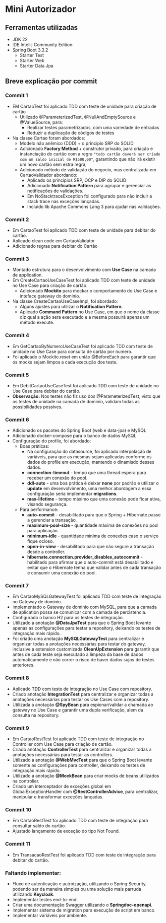 # Mini Autorizador

## Ferramentas utilizadas
- JDK 22
- IDE Intellij Community Edition
- Spring Boot 3.3.2
  - Starter Test
  - Starter Web
  - Starter Data Jpa

## Breve explicação por commit
### Commit 1
* EM CartaoTest foi aplicado TDD com teste de unidade para criação de cartão
  * Utilizado @ParameterizedTest, @NullAndEmptySource e @ValueSource, para:
    * Realizar testes parametrizados, com uma variedade de entradas
    * Reduzir a duplicação de códigos de testes
* Na classe Cartao foram abordados:
  * Modelo não anêmico (DDD) + o princípio SRP do SOLID
  * Adicionado **Factory Method** + construtor privado, para criação e instanciação do cartão com a regra ``"todo cartão deverá ser criado com um saldo inicial de R$500,00"``, garantindo que não irá existir um novo cartão sem estra regra;
  * Adicionado método de validação do negocio, mas centralizada em CartaoValidador abordando:
    * Aplicado os princípios SRP, OCP e DIP do SOLID
    * Adicionado **Notification Pattern** para agrupar e gerenciar as notificações de validações.
    * Em NoStacktraceException foi configurado para não incluir a stack trace nas exceções lançadas.
    * Incluido lib Apache Commons Lang 3 para ajudar nas validações.

### Commit 2
* Em CartaoTest foi aplicado TDD com teste de unidade para debitar do cartão.
* Aplicado clean code em CartaoValidator
* Adicionado regras para debitar do Cartão

### Commit 3
* Montado estrutura para o desenvolvimento com **Use Case** na camada de application. 
* Em CreateCartaoUseCaseTest foi aplicado TDD com teste de unidade no Use Case para criação de cartão.
  * Adicionado **Mockito** para mockar o comportamento do Use Case e inteface gateway do dominio.
* Na classe CreateCartaoUseCaseImpl, foi abordado: 
  * Alguns ajustes para utilizar o **Notification Pattern**.
  * Aplicado **Command Pattern** no Use Case, em que o nome da classe diz qual a ação sera executado e a mesma possuirá apenas um método execute.

### Commit 4
* Em GetCartaoByNumeroUseCaseTest foi aplicado TDD com teste de unidade no Use Case para consulta de cartão por numero.
* Foi aplicado o Mockito.reset em união @BeforeEach para garantir que os mocks sejam limpos a cada execução dos teste.

### Commit 5
* Em DebitCartaoUseCaseTest foi aplicado TDD com teste de unidade no Use Case para debitar do cartão.
* **Observação:** Nos testes não fiz uso dos @ParameterizedTest, visto que os testes de unidade na camada de dominio, validam todas as possibilidades possíves.

### Commit 6
* Adicionado os pacotes do Spring Boot (web e data-jpa) e MySQL
* Adicionado docker-compose para o banco de dados MySQL
* Configuração do profile, foi abordado:
  * Boas práticas:
    * Na configuração do datasource, foi aplicado interpolação de variáveis, para que as mesmas sejam aplicadas conforme os dados do profile em execução, mantendo o dinamisdo desses dados.
    * **connection-timeout** - tempo que uma thread espera para receber um conexão do pool.
    * **ddl-auto** - uma boa prática é deixar **none** por padrão e utilizar o **update** em desenvolvimento, uma melhor abordagem a essa configuração seria implementar **migrations**.
    * **max-lifetime** - tempo máximo que uma conexão pode ficar ativa, visando segurança.
  * Para performance:
    * **auto-commit** - desabilitado para que o Spring + Hibernate passe a gerenciar a transação.
    * **maximum-pool-size** - quantidade máxima de conexões no pool para aplicação.
    * **minimum-idle** - quantidade mínima de conexões caso o serviço fique ocioso.
    * **open-in-view** - desabilitado para que não segure a transação desde a controller.
    * **hibernate.connection.provider_disables_autocommit** - habilitado para afirmar que o auto-commit está desabilitado e evitar que o Hibernate tenha que validar antes de cada transação e consumir uma conexão do pool.

### Commit 7
* Em CartaoMySQLGatewayTest foi aplicado TDD com teste de integração no Gateway de dominio.
* Implementado o Gateway de dominio com MySQL, para que a camada de aplication possa se comunicar com a camada de percistencia.
* Configurado o banco H2 para os testes de integração.
* Utilizado a anotação **@DataJpaTest** para que o Spring Boot levante apenas as configurações para testar a repository, deixando os testes de integração mais rápido.
* Foi criado uma anotação **MySQLGatewayTest** para centralizar e organizar todas a anotações necessárias para testar do gateway, inclusive a extension customizada **CleanUpExtension** para garantir que antes de cada teste seja executado a limpeza da base de dados automaticamente e não correr o risco de haver dados sujos de testes anteriores.

### Commit 8
* Aplicado TDD com teste de integração no Use Case com repository.
* Criado anotação **IntegrationTest** para centralizar e organizar todas a anotações necessárias para testar os Use Cases com a repository.
* Utilizada a anotação **@SpyBean** para espionar/validar a chamada ao gateway no Use Case e garantir uma dupla verificação, alem da consulta na repository.

### Commit 9
* Em CartaoRestTest foi aplicado TDD com teste de integração no Controller com Use Case para criação de cartão.
* Criado anotação **ControllerTest** para centralizar e organizar todas a anotações necessárias para testar as controllers.
* Utilizado a anotação **@WebMvcTest** para que o Spring Boot levante somente as configurações para controller, deixando os testes de integração mais rápido.
* Utilizado a anotação **@MockBean** para criar mocks de beans utilizados na controller.
* Criado um interceptador de exceções global em GlobalExceptionHandler com **@RestControllerAdvice**, para centralizar, manipular e transformar exceções lançadas.

### Commit 10
* Em CartaoRestTest foi aplicado TDD com teste de integração para consultar saldo do cartão.
* Ajustado lançamento de exceção do tipo Not Found.

### Commit 11
* Em TransacaoRestTest foi aplicado TDD com teste de integração para debitar do cartão.

### Faltando implementar: 
* Fluxo de autenticação e autroização, utilizando o Spring Security, podendo ser da maneira simples ou uma solução mais parruda utilizando **Keycloak**.
* Implementar testes end-to-end.
* Criar uma documentação Swagger utilizando o **Springdoc-openapi**.
* Implementar sistema de migration para execução de script em banco.
* Implementar variáveis por ambiente.